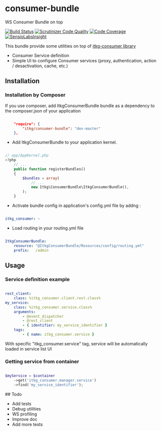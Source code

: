 # consumer-bundle
WS Consumer Bundle on top 

[![Build Status](https://travis-ci.org/itkg/consumer-bundle.svg?branch=master)](https://travis-ci.org/itkg/consumer-bundle)
[![Scrutinizer Code Quality](https://scrutinizer-ci.com/g/itkg/consumer-bundle/badges/quality-score.png?b=master)](https://scrutinizer-ci.com/g/itkg/consumer-bundle/?branch=master)
[![Code Coverage](https://scrutinizer-ci.com/g/itkg/consumer-bundle/badges/coverage.png?b=master)](https://scrutinizer-ci.com/g/itkg/consumer-bundle/?branch=master)
[![SensioLabsInsight](https://insight.sensiolabs.com/projects/e81bf9ea-c76b-4369-8bd5-5646b95262a9/small.png)](https://insight.sensiolabs.com/projects/e81bf9ea-c76b-4369-8bd5-5646b95262a9)

This bundle provide some utilities on top of [itkg-consumer library](https://github.com/itkg/consumer) 
* Consumer Service definition
* Simple UI to configure Consumer services (proxy, authentication, action / desactivation, cache, etc.)

## Installation

### Installation by Composer

If you use composer, add ItkgConsumerBundle bundle as a dependency to the composer.json of your application

```json

    "require": {
        "itkg/consumer-bundle": "dev-master"
    },

```

* Add ItkgConsumerBundle to your application kernel.

```php

// app/AppKernel.php
<?php
    // ...
    public function registerBundles()
    {
        $bundles = array(
            // ...
            new Itkg\ConsumerBundle\ItkgConsumerBundle(),
        );
    }

```

* Activate bundle config in application's config.yml file by addng :


```yaml

itkg_consumer: ~

```

* Load routing in your routing.yml file

```yaml

ItkgConsumerBundle:
    resource: "@ItkgConsumerBundle/Resources/config/routing.yml"
    prefix:   /admin

```
## Usage

### Service definition example

```yaml

rest_client:
    class: %itkg_consumer.client.rest.class%
my_service:
    class: %itkg_consumer.service.class%
    arguments:
        - @event_dispatcher
        - @rest_client
        - { identifier: my_service_identifier }
    tags: 
        - { name: itkg_consumer.service }
```

With specific "itkg_consumer.service" tag, service will be automatically loaded in service list UI

### Getting service from container

```php

$myService = $container
    ->get('itkg_consumer.manager.service')
    ->find('my_service_identifier');

```

## Todo 

* Add tests
* Debug utilities
* WS profiling
* Improve doc
* Add more tests
